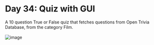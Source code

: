 # Day 34: Quiz with GUI
A 10 question True or False quiz that fetches questions from Open Trivia Database, from the category Film.<br>
<br>
![image](https://github.com/Kitobal/100-days-of-python/assets/114311709/00e140e1-9ec6-4abe-a398-0e9ffd452ced)
